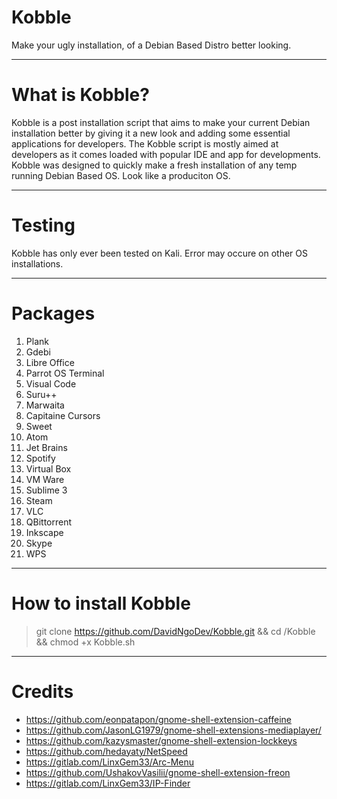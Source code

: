 # Kobble
Make your ugly installation, of a Debian Based Distro better looking.
___
# What is Kobble?

Kobble is a post installation script that aims to make your current Debian installation better by giving it a new look and adding some essential applications for developers. The Kobble script is mostly aimed at developers as it comes loaded with popular IDE and app for developments.
Kobble was designed to quickly make a fresh installation of any temp running Debian Based OS. Look like a produciton OS.
___
# Testing
Kobble has only ever been tested on Kali. Error may occure on other OS installations.
___
# Packages
1. Plank
2. Gdebi
3. Libre Office
4. Parrot OS Terminal
5. Visual Code
6. Suru++
7. Marwaita
8. Capitaine Cursors
9. Sweet
10. Atom
11. Jet Brains
12. Spotify
13. Virtual Box
14. VM Ware
15. Sublime 3
16. Steam
17. VLC
18. QBittorrent
19. Inkscape
20. Skype
21. WPS
---
# How to install Kobble
> git clone https://github.com/DavidNgoDev/Kobble.git && cd /Kobble && chmod +x Kobble.sh
---
# Credits
- https://github.com/eonpatapon/gnome-shell-extension-caffeine
- https://github.com/JasonLG1979/gnome-shell-extensions-mediaplayer/
- https://github.com/kazysmaster/gnome-shell-extension-lockkeys
- https://github.com/hedayaty/NetSpeed
- https://gitlab.com/LinxGem33/Arc-Menu
- https://github.com/UshakovVasilii/gnome-shell-extension-freon
- https://gitlab.com/LinxGem33/IP-Finder



